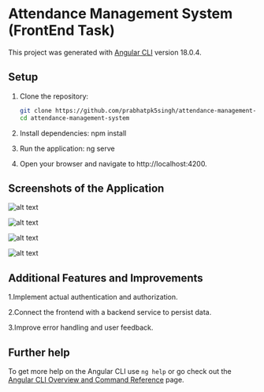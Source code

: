 # Attendance Management System (FrontEnd Task)
 
 This project was generated with [Angular CLI](https://github.com/angular/angular-cli) version 18.0.4.

## Setup

1. Clone the repository:
   ```bash
   git clone https://github.com/prabhatpk5singh/attendance-management-system.git
   cd attendance-management-system

2. Install dependencies:
    npm install

3. Run the application:
    ng serve

4. Open your browser and navigate to http://localhost:4200.

## Screenshots of the Application

![alt text](<Screenshot (36).png>)

![alt text](<Screenshot (37).png>)

![alt text](<Screenshot (38).png>)

![alt text](<Screenshot (39).png>)

## Additional Features and Improvements
1.Implement actual authentication and authorization.

2.Connect the frontend with a backend service to persist data.

3.Improve error handling and user feedback.

## Further help

To get more help on the Angular CLI use `ng help` or go check out the [Angular CLI Overview and Command Reference](https://angular.dev/tools/cli) page.
